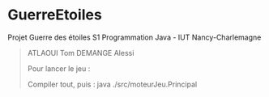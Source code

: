 # GuerreEtoiles
Projet Guerre des étoiles S1 Programmation Java - IUT Nancy-Charlemagne

>ATLAOUI Tom DEMANGE Alessi
>
>Pour lancer le jeu :
>
>Compiler tout, puis : java ./src/moteurJeu.Principal 
